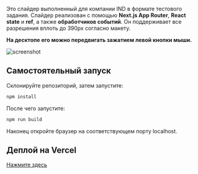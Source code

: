 Это слайдер выполненный для компании IND в формате тестового задания. Слайдер реализован с помощью **Next.js App Router**, **React state** и **ref**, а также **обработчиков событий**. Он поддерживает все разрешения вплоть до 390px согласно макету.

**На десктопе его можно передвигать зажатием левой кнопки мыши.**

![screenshot](https://i.postimg.cc/P5BWHmbk/screenshot.png)

## Самостоятельный запуск

Склонируйте репозиторий, затем запустите:

```bash
npm install
```

После чего запустите:

```bash
npm run build
```

Наконец откройте браузер на соответствующем порту localhost.

## Деплой на Vercel

[Нажмите здесь](ind-slider-five.vercel.app)
